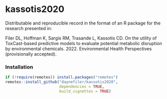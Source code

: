 # kassotis2020

Distributable and reproducible record in the format of an R package for the research presented in:

Filer DL, Hoffman K, Sargis RM, Trasande L, Kassotis CD. On the utility of ToxCast-based predictive models to evaluate potential metabolic disruption by environmental chemicals. 2022. Environmental Health Perspectives (provisionally accepted). 

### Installation

```r
if (!require(remotes)) install.packages("remotes")
remotes::install_github("daynefiler/kassotis2020", 
                        dependencies = TRUE, 
                        build_vignettes = TRUE)
```
